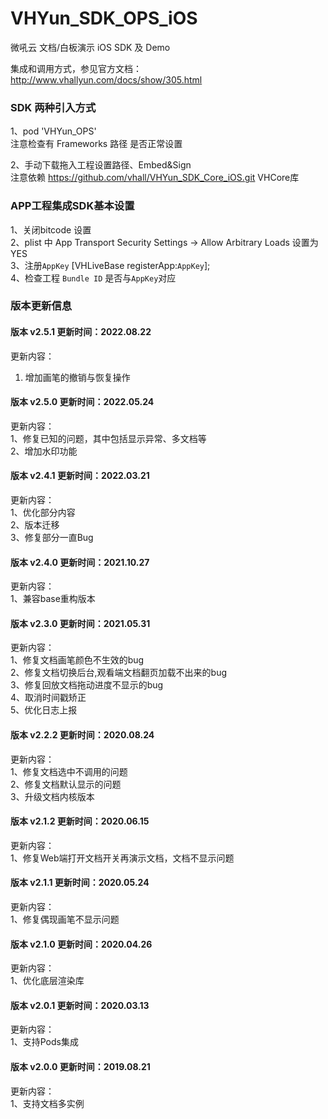 # VHYun_SDK_OPS_iOS

微吼云 文档/白板演示 iOS SDK 及 Demo

集成和调用方式，参见官方文档：http://www.vhallyun.com/docs/show/305.html <br>

### SDK 两种引入方式
1、pod 'VHYun_OPS'<br>
注意检查有 Frameworks 路径 是否正常设置<br>

2、手动下载拖入工程设置路径、Embed&Sign<br>
注意依赖 https://github.com/vhall/VHYun_SDK_Core_iOS.git VHCore库<br>

### APP工程集成SDK基本设置
1、关闭bitcode 设置<br>
2、plist 中 App Transport Security Settings -> Allow Arbitrary Loads 设置为YES<br>
3、注册`AppKey`  [VHLiveBase registerApp:`AppKey`]; <br>
4、检查工程 `Bundle ID` 是否与`AppKey`对应 <br>


### 版本更新信息

#### 版本 v2.5.1 更新时间：2022.08.22

更新内容：

1. 增加画笔的撤销与恢复操作

#### 版本 v2.5.0 更新时间：2022.05.24

更新内容：<br>
1、修复已知的问题，其中包括显示异常、多文档等<br>
2、增加水印功能<br>

#### 版本 v2.4.1 更新时间：2022.03.21
更新内容：<br>
1、优化部分内容<br>
2、版本迁移<br>
3、修复部分一直Bug<br>

#### 版本 v2.4.0 更新时间：2021.10.27
更新内容：<br>
1、兼容base重构版本<br>

#### 版本 v2.3.0 更新时间：2021.05.31
更新内容：<br>
1、修复文档画笔颜色不生效的bug<br>
2、修复文档切换后台,观看端文档翻页加载不出来的bug<br>
3、修复回放文档拖动进度不显示的bug<br>
4、取消时间戳矫正<br>
5、优化日志上报<br>

#### 版本 v2.2.2 更新时间：2020.08.24
更新内容：<br>
1、修复文档选中不调用的问题<br>
2、修复文档默认显示的问题<br>
3、升级文档内核版本<br>

#### 版本 v2.1.2 更新时间：2020.06.15
更新内容：<br>
1、修复Web端打开文档开关再演示文档，文档不显示问题<br>

#### 版本 v2.1.1 更新时间：2020.05.24
更新内容：<br>
1、修复偶现画笔不显示问题<br>

#### 版本 v2.1.0 更新时间：2020.04.26
更新内容：<br>
1、优化底层渲染库<br>

#### 版本 v2.0.1 更新时间：2020.03.13
更新内容：<br>
1、支持Pods集成<br>

#### 版本 v2.0.0 更新时间：2019.08.21
更新内容：<br>
1、支持文档多实例<br>
